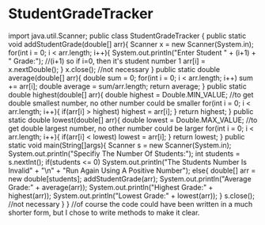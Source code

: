 # StudentGradeTracker
import java.util.Scanner;
public class StudentGradeTracker {
	public static void addStudentGrade(double[] arr){
		Scanner x = new Scanner(System.in);
		for(int i = 0; i < arr.length; i++){
			System.out.println("Enter Student " + (i+1) + " Grade:"); //(i+1) so if i=0, then it's student number 1
			arr[i] = x.nextDouble();
		}
		x.close(); //not necessary
	}
	public static double average(double[] arr){
		double sum = 0;
		for(int i = 0; i < arr.length; i++)
			sum += arr[i];
		double average = sum/arr.length;
		return average;
	}
	public static double highest(double[] arr){
		double highest = Double.MIN_VALUE; //to get double smallest number, no other number could be smaller
		for(int i = 0; i < arr.length; i++){
			if(arr[i] > highest)
				highest = arr[i];
		}
		return highest;
	}
	public static double lowest(double[] arr){
		double lowest = Double.MAX_VALUE; //to get double largest number, no other number could be larger
		for(int i = 0; i < arr.length; i++){
			if(arr[i] < lowest)
				lowest = arr[i];
		}
		return lowest;
	}
	public static void main(String[]args){
		Scanner s = new Scanner(System.in);
		System.out.println("Specifiy The Number Of Students:");
		int students = s.nextInt();
		if(students <= 0)
			System.out.println("The Students Number Is Invalid" + "\n" + "Run Again Using A Positive Number");
		else{
			double[] arr = new double[students];
			addStudentGrade(arr);
			System.out.println("Average Grade:" + average(arr));
			System.out.println("Highest Grade:" + highest(arr));
			System.out.println("Lowest Grade:" + lowest(arr));
		}
		s.close(); //not necessary
	}
} //of course the code could have been written in a much shorter form, but I chose to write methods to make it clear.
